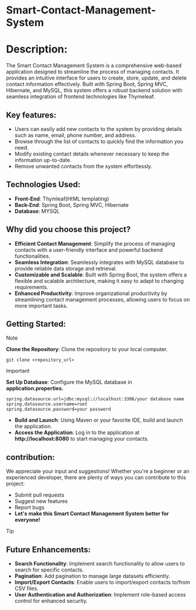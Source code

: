 # Smart-Contact-Management-System

# Description: 
The Smart Contact Management System is a comprehensive web-based application designed to streamline the process of managing contacts. It provides an intuitive interface for users to create, store, update, and delete contact information effectively. Built with Spring Boot, Spring MVC, Hibernate, and MySQL, this system offers a robust backend solution with seamless integration of frontend technologies like Thymeleaf.


## Key features:
- Users can easily add new contacts to the system by providing details such as name, email, phone number, and address.
- Browse through the list of contacts to quickly find the information you need.
- Modify existing contact details whenever necessary to keep the information up-to-date.
- Remove unwanted contacts from the system effortlessly.

## Technologies Used:
- **Front-End**: Thymleaf(HtML templating)
- **Back-End**: Spring Boot, Spring MVC, Hibernate
- **Database**: MYSQL

## Why did you choose this project?
- __Efficient Contact Management__: Simplify the process of managing contacts with a user-friendly interface and powerful backend functionalities.
- __Seamless Integration__: Seamlessly integrates with MySQL database to provide reliable data storage and retrieval.
- __Customizable and Scalable__: Built with Spring Boot, the system offers a flexible and scalable architecture, making it easy to adapt to changing requirements.
- __Enhanced Productivity__: Improve organizational productivity by streamlining contact management processes, allowing users to focus on more important tasks.

## Getting Started:
  > [!NOTE]
  > __Clone the Repository__: Clone the repository to your local computer.
   ```
  git clone <repository_url>
   ```
> [!IMPORTANT]
> **Set Up Database**: Configure the MySQL database in __application.properties.__
   ```
  spring.datasource.url=jdbc:mysql://localhost:3306/your database name
  spring.datasource.username=root
  spring.datasource.password=your password
   ```
- __Build and Launch__: Using Maven or your favorite IDE, build and launch the application.
- __Access the Application__: Log in to the application at **http://localhost:8080** to start managing your contacts.

## contribution:
We appreciate your input and suggestions! Whether you're a beginner or an experienced developer, there are plenty of ways you can contribute to this project:

- Submit pull requests
- Suggest new features
- Report bugs
- **Let's make this Smart Contact Management System better for everyone!**

> [!TIP]
> ## Future Enhancements:
> - __Search Functionality__: Implement search functionality to allow users to search for specific contacts.
> - __Pagination__: Add pagination to manage large datasets efficiently.
> - __Import/Export Contacts__: Enable users to import/export contacts to/from CSV files.
> - __User Authentication and Authorization__: Implement role-based access control for enhanced security.  
